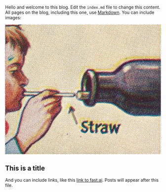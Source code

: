 Hello and welcome to this blog. Edit the `index.md` file to change this content. All pages on the blog, including this one, use [Markdown](https://guides.github.com/features/mastering-markdown/). You can include images:

![straw](images/60B88367-3337-411A-91EF-5A7D26E28214.jpeg)

## This is a title

And you can include links, like this [link to fast.ai](https://www.fast.ai). Posts will appear after this file. 
